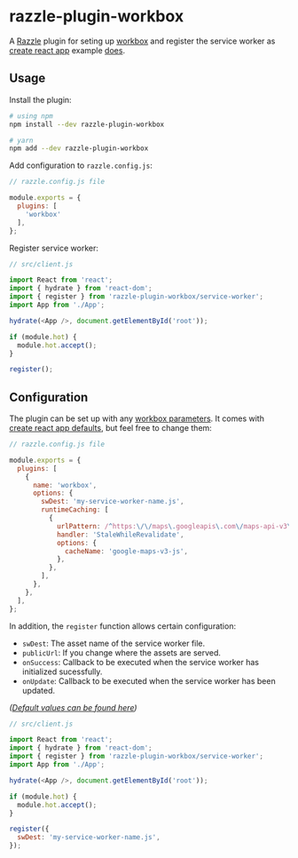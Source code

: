 # razzle-plugin-workbox

A [Razzle](https://github.com/jaredpalmer/razzle) plugin for seting up [workbox](https://developers.google.com/web/tools/workbox/modules/workbox-webpack-plugin) and register the service worker as [create react app](https://github.com/facebook/create-react-app) example [does](https://github.com/facebook/create-react-app/blob/master/packages/cra-template/template/src/serviceWorker.js).

## Usage

Install the plugin:

```sh
# using npm
npm install --dev razzle-plugin-workbox

# yarn
npm add --dev razzle-plugin-workbox
```

Add configuration to `razzle.config.js`:

```js
// razzle.config.js file

module.exports = {
  plugins: [
    'workbox'
  ],
};
```

Register service worker:

```js
// src/client.js

import React from 'react';
import { hydrate } from 'react-dom';
import { register } from 'razzle-plugin-workbox/service-worker';
import App from './App';

hydrate(<App />, document.getElementById('root'));

if (module.hot) {
  module.hot.accept();
}

register();
```

## Configuration

The plugin can be set up with any [workbox parameters](https://developers.google.com/web/tools/workbox/reference-docs/latest/module-workbox-webpack-plugin.GenerateSW#GenerateSW). It comes with [create react app defaults](./index.js#L11), but feel free to change them:


```js
// razzle.config.js file

module.exports = {
  plugins: [
    {
      name: 'workbox',
      options: {
        swDest: 'my-service-worker-name.js',
        runtimeCaching: [
          {
            urlPattern: /^https:\/\/maps\.googleapis\.com\/maps-api-v3\/api\/js/,
            handler: 'StaleWhileRevalidate',
            options: {
              cacheName: 'google-maps-v3-js',
            },
          },
        ],
      },
    },
  ],
};
```

In addition, the `register` function allows certain configuration:
- `swDest`: The asset name of the service worker file.
- `publicUrl`: If you change where the assets are served.
- `onSuccess`: Callback to be executed when the service worker has initialized sucessfully.
- `onUpdate`: Callback to be executed when the service worker has been updated.

_([Default values can be found here](./service-worker.js#L15))_

```js
// src/client.js

import React from 'react';
import { hydrate } from 'react-dom';
import { register } from 'razzle-plugin-workbox/service-worker';
import App from './App';

hydrate(<App />, document.getElementById('root'));

if (module.hot) {
  module.hot.accept();
}

register({
  swDest: 'my-service-worker-name.js',
});
```
